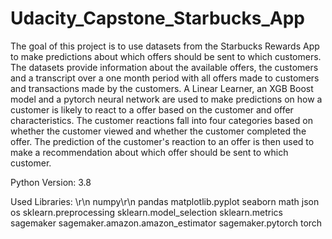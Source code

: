 # Udacity_Capstone_Starbucks_App
The goal of this project is to use datasets from the Starbucks Rewards App to make predictions about which offers should be sent to which customers. The datasets provide information about the available offers, the customers and a transcript over a one month period with all offers made to customers and transactions made by the customers. A Linear Learner, an XGB Boost model and a pytorch neural network are used to make predictions on how a customer is likely to react to a offer based on the customer and offer characteristics. The customer reactions fall into four categories based on whether the customer viewed and whether the customer completed the offer. The prediction of the customer's reaction to an offer is then used to make a recommendation about which offer should be sent to which customer.


Python Version: 3.8

Used Libraries: \r\n
numpy\r\n
pandas
matplotlib.pyplot
seaborn
math
json
os
sklearn.preprocessing
sklearn.model_selection
sklearn.metrics
sagemaker
sagemaker.amazon.amazon_estimator
sagemaker.pytorch
torch

